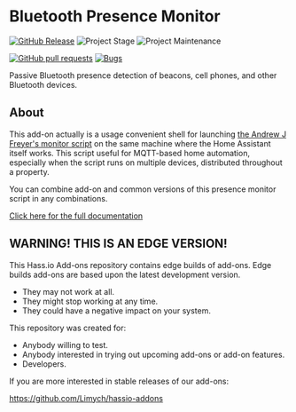 # Bluetooth Presence Monitor

[![GitHub Release][releases-shield]][releases]
![Project Stage][project-stage-shield]
![Project Maintenance](https://img.shields.io/badge/maintainer-Andrey%20Khrolenok%20%40Limych-blue.svg?style=popout)

[![GitHub pull requests](https://img.shields.io/github/issues-pr/Limych/addon-presence-monitor?style=popout)](https://github.com/Limych/addon-presence-monitor/pulls)
[![Bugs](https://img.shields.io/github/issues/Limych/addon-presence-monitor/bug.svg?colorB=red&label=bugs&style=popout)](https://github.com/Limych/addon-presence-monitor/issues?q=is%3Aopen+is%3Aissue+label%3Abug)

Passive Bluetooth presence detection of beacons, cell phones, and other Bluetooth devices.

## About

This add-on actually is a usage convenient shell for launching [the Andrew J Freyer's monitor script](https://github.com/andrewjfreyer/monitor) on the same machine where the Home Assistant itself works.
This script useful for MQTT-based home automation, especially when the script runs on multiple devices, distributed throughout a property.

You can combine add-on and common versions of this presence monitor script in any combinations.

[Click here for the full documentation][docs]


## WARNING! THIS IS AN EDGE VERSION!

This Hass.io Add-ons repository contains edge builds of add-ons. Edge builds
add-ons are based upon the latest development version.

- They may not work at all.
- They might stop working at any time.
- They could have a negative impact on your system.

This repository was created for:

- Anybody willing to test.
- Anybody interested in trying out upcoming add-ons or add-on features.
- Developers.

If you are more interested in stable releases of our add-ons:

<https://github.com/Limych/hassio-addons>


[docs]: https://github.com/Limych/addon-presence-monitor/blob/master/README.md
[project-stage-shield]: https://img.shields.io/badge/project%20stage-beta-yellow.svg
<!-- [project-stage-shield]: https://img.shields.io/badge/project%20stage-production%20ready-brightgreen.svg -->
[releases-shield]: https://img.shields.io/github/release/Limych/addon-presence-monitor.svg
[releases]: https://img.shields.io/badge/version-db39bae-blue.svg
